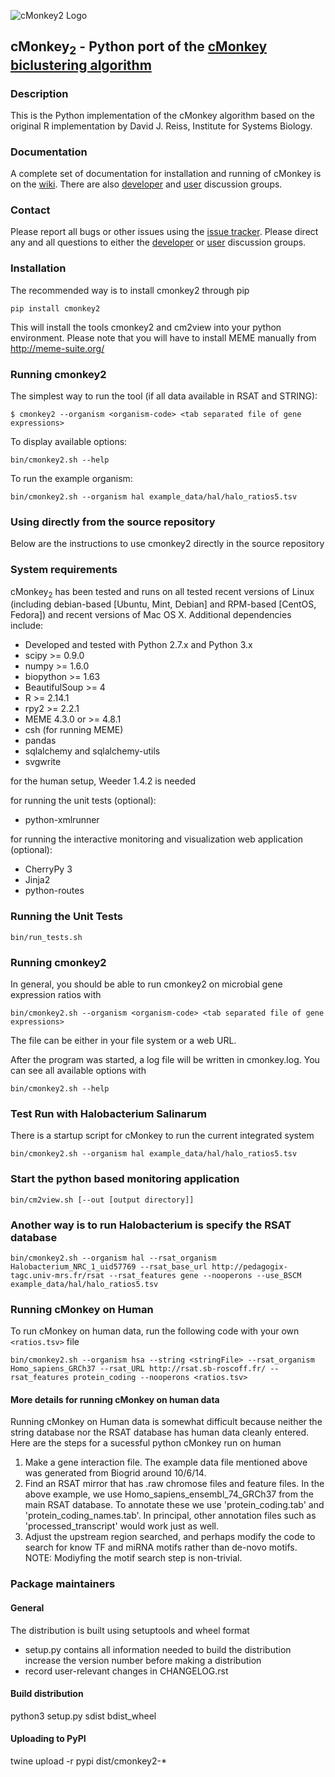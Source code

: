 ![cMonkey2 Logo](https://github.com/baliga-lab/cmonkey2/blob/master/graphics/cmonkey2_logo_80px.png "cMonkey2 Logo")

## cMonkey<sub>2</sub> - Python port of the [cMonkey biclustering algorithm](http://cmonkey.systemsbiology.net)

### Description

This is the Python implementation of the cMonkey algorithm based on the original R implementation by David J. Reiss, Institute for Systems Biology.

### Documentation

A complete set of documentation for installation and running of cMonkey is on the [wiki](https://github.com/baliga-lab/cmonkey2/wiki). There are also [developer](https://groups.google.com/d/forum/cmonkey-dev) and [user](https://groups.google.com/d/forum/cmonkey-users) discussion groups. 

### Contact

Please report all bugs or other issues using the [issue tracker](https://github.com/baliga-lab/cmonkey2/issues). Please direct any and all questions to either the [developer](https://groups.google.com/d/forum/cmonkey-dev) or [user](https://groups.google.com/d/forum/cmonkey-users) discussion groups. 

### Installation

The recommended way is to install cmonkey2 through pip

```
pip install cmonkey2
```

This will install the tools cmonkey2 and cm2view into your python environment. Please note that
you will have to install MEME manually from http://meme-suite.org/

### Running cmonkey2

The simplest way to run the tool (if all data available in RSAT and STRING):

```
$ cmonkey2 --organism <organism-code> <tab separated file of gene expressions>
```

To display available options:
```
bin/cmonkey2.sh --help
```

To run the example organism:
```
bin/cmonkey2.sh --organism hal example_data/hal/halo_ratios5.tsv
```

### Using directly from the source repository

Below are the instructions to use cmonkey2 directly in the source repository

### System requirements

cMonkey<sub>2</sub> has been tested and runs on all tested recent versions of Linux (including debian-based [Ubuntu, Mint, Debian] and RPM-based [CentOS, Fedora]) and recent versions of Mac OS X. Additional dependencies include:

* Developed and tested with Python 2.7.x and Python 3.x
* scipy >= 0.9.0
* numpy >= 1.6.0
* biopython >= 1.63
* BeautifulSoup >= 4
* R >= 2.14.1
* rpy2 >= 2.2.1
* MEME 4.3.0 or >= 4.8.1
* csh (for running MEME)
* pandas
* sqlalchemy and sqlalchemy-utils
* svgwrite

for the human setup, Weeder 1.4.2 is needed

for running the unit tests (optional):

* python-xmlrunner

for running the interactive monitoring and visualization web application (optional):

* CherryPy 3
* Jinja2
* python-routes


### Running the Unit Tests

    bin/run_tests.sh

### Running cmonkey2

In general, you should be able to run cmonkey2 on microbial gene
expression ratios with

    bin/cmonkey2.sh --organism <organism-code> <tab separated file of gene expressions>

The file can be either in your file system or a web URL.

After the program was started, a log file will be written in cmonkey.log. You
can see all available options with

    bin/cmonkey2.sh --help

### Test Run with Halobacterium Salinarum

There is a startup script for cMonkey to run the current integrated
system

    bin/cmonkey2.sh --organism hal example_data/hal/halo_ratios5.tsv

### Start the python based monitoring application

    bin/cm2view.sh [--out [output directory]]

### Another way is to run Halobacterium is specify the RSAT database

    bin/cmonkey2.sh --organism hal --rsat_organism Halobacterium_NRC_1_uid57769 --rsat_base_url http://pedagogix-tagc.univ-mrs.fr/rsat --rsat_features gene --nooperons --use_BSCM example_data/hal/halo_ratios5.tsv


### Running cMonkey on Human

To run cMonkey on human data, run the following code with your own `<ratios.tsv>` file

    bin/cmonkey2.sh --organism hsa --string <stringFile> --rsat_organism Homo_sapiens_GRCh37 --rsat_URL http://rsat.sb-roscoff.fr/ --rsat_features protein_coding --nooperons <ratios.tsv>

#### More details for running cMonkey on human data

Running cMonkey on Human data is somewhat difficult because neither the string database nor the RSAT database has human data cleanly entered.  Here are the steps for a sucessful python cMonkey run on human

1.  Make a gene interaction file.  The example data file mentioned above was generated from Biogrid around 10/6/14.
2.  Find an RSAT mirror that has .raw chromose files and feature files.  In the above example, we use Homo\_sapiens\_ensembl\_74\_GRCh37 from the main RSAT database.  To annotate these we use 'protein\_coding.tab' and 'protein\_coding\_names.tab'.  In principal, other annotation files such as 'processed\_transcript' would work just as well.
3.  Adjust the upstream region searched, and perhaps modify the code to search for know TF and miRNA motifs rather than de-novo motifs.  NOTE: Modiyfing the motif search step is non-trivial.



### Package maintainers

#### General

The distribution is built using setuptools and wheel format

  - setup.py contains all information needed to build the distribution
    increase the version number before making a distribution
  - record user-relevant changes in CHANGELOG.rst

#### Build distribution

python3 setup.py sdist bdist_wheel

#### Uploading to PyPI

twine upload -r pypi dist/cmonkey2-<version>*
